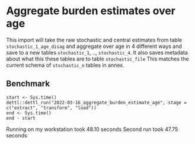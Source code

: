 # Aggregate burden estimates over age

This import will take the raw stochastic and central estimates from table `stochastic_1_age_disag` and aggregate over age in 4 different ways and save to a new tables `stochastic_1`, .., `stochastic_4`. It also saves metadata about what this these tables are to table `stochastic_file` This matches the current schema of `stochastic_n` tables in annex.

## Benchmark

```
start <- Sys.time()
dettl::dettl_run("2022-03-16_aggregate_burden_estimate_age", stage = c("extract", "transform", "load"))
end <- Sys.time()
end - start
```

Running on my workstation took 48.10 seconds
Second run took 47.75 seconds
